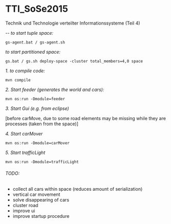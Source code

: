 # TTI_SoSe2015

Technik und Technologie verteilter Informationssysteme (Teil 4)

--
_to start tuple space:_

    gs-agent.bat / gs-agent.sh
	
_to start partitioned space:_

    gs.bat / gs.sh deploy-space -cluster total_members=4,0 space

	
_1. to compile code:_	

    mvn compile 	

_2. Start feeder (generates the world and cars):_

    mvn os:run -Dmodule=feeder

_3. Start Gui (e.g. from eclipse)_

[before carMove, due to some road elements may be missing while they are processes (taken from the space)]

_4. Start carMover_

    mvn os:run -Dmodule=carMover

_5. Start trafficLight_

    mvn os:run -Dmodule=trafficLight
	
	
	
	
###### TODO:
- collect all cars within space (reduces amount of serialization)
- vertical car movement
- solve disappearing of cars
- cluster road
- improve ui
- improve startup procedure